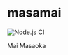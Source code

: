# masamai

![Node.js CI](https://github.com/nothink/masamai/workflows/Node.js%20CI/badge.svg?branch=master)

Mai Masaoka
